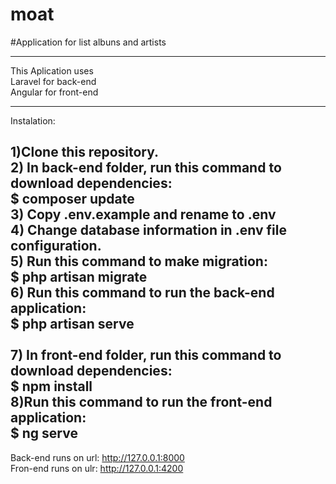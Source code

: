 # moat

#Application for list albuns and artists

-----------------------------------------------------------------------
This Aplication uses<br />
Laravel for back-end<br />
Angular for front-end<br />

-----------------------------------------------------------------------
Instalation:<br />

1)Clone this repository.<br />
2) In back-end folder, run this command to download dependencies:<br />
	$ composer update <br />
3)  Copy .env.example and rename to .env<br />
4)  Change database information in .env file configuration.<br />
5) Run this command to make migration:<br />
	$ php artisan migrate <br />
6) Run this command to run the back-end application:<br />
	$ php artisan serve <br />	
7) In front-end folder, run this command to download dependencies:<br />
	$ npm install<br />
8)Run this command to run the front-end application:<br />
	$ ng serve <br />
-----------------------------------------------------------------------
Back-end runs on url: http://127.0.0.1:8000<br />
Fron-end runs on ulr: http://127.0.0.1:4200<br />

